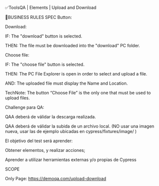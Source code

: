 ✅ToolsQA | Elements | Upload and Download

🚩BUSINESS RULES SPEC Button:

Download:

IF: The "download" button is selected.

THEN: The file must be downloaded into the "download" PC folder.

Choose file:

IF: The "choose file" button is selected.

THEN: The PC File Explorer is open in order to select and upload a file.

AND: The uploaded file must display the Name and Location.

TechNote: The button “Choose File” is the only one that must be used to upload files.

Challenge para QA:

QAA deberá de válidar la descarga realizada.

QAA deberá de válidar la subida de un archivo local. (NO usar una imagen nueva, usar las de ejemplo ubicadas en cypress/fixtures/image/ )

El objetivo del test será aprender:

Obtener elementos, y realizar acciones;

Aprender a utilizar herramientas externas y/o propias de Cypress

SCOPE

Only Page: https://demoqa.com/upload-download
